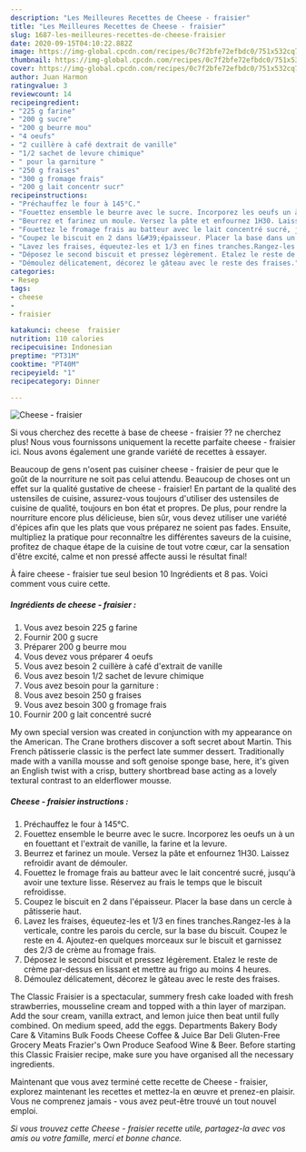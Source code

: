 ```yaml
---
description: "Les Meilleures Recettes de Cheese - fraisier"
title: "Les Meilleures Recettes de Cheese - fraisier"
slug: 1687-les-meilleures-recettes-de-cheese-fraisier
date: 2020-09-15T04:10:22.882Z
image: https://img-global.cpcdn.com/recipes/0c7f2bfe72efbdc0/751x532cq70/cheese-fraisier-photo-principale-de-la-recette.jpg
thumbnail: https://img-global.cpcdn.com/recipes/0c7f2bfe72efbdc0/751x532cq70/cheese-fraisier-photo-principale-de-la-recette.jpg
cover: https://img-global.cpcdn.com/recipes/0c7f2bfe72efbdc0/751x532cq70/cheese-fraisier-photo-principale-de-la-recette.jpg
author: Juan Harmon
ratingvalue: 3
reviewcount: 14
recipeingredient:
- "225 g farine"
- "200 g sucre"
- "200 g beurre mou"
- "4 oeufs"
- "2 cuillère à café dextrait de vanille"
- "1/2 sachet de levure chimique"
- " pour la garniture "
- "250 g fraises"
- "300 g fromage frais"
- "200 g lait concentr sucr"
recipeinstructions:
- "Préchauffez le four à 145°C."
- "Fouettez ensemble le beurre avec le sucre. Incorporez les oeufs un à un en fouettant et l&#39;extrait de vanille, la farine et la levure."
- "Beurrez et farinez un moule. Versez la pâte et enfournez 1H30. Laissez refroidir avant de démouler."
- "Fouettez le fromage frais au batteur avec le lait concentré sucré, jusqu&#39;à avoir une texture lisse. Réservez au frais le temps que le biscuit refroidisse."
- "Coupez le biscuit en 2 dans l&#39;épaisseur. Placer la base dans un cercle à pâtisserie haut."
- "Lavez les fraises, équeutez-les et 1/3 en fines tranches.Rangez-les à la verticale, contre les parois du cercle, sur la base du biscuit. Coupez le reste en 4. Ajoutez-en quelques morceaux sur le biscuit et garnissez des 2/3 de crème au fromage frais."
- "Déposez le second biscuit et pressez légèrement. Etalez le reste de crème par-dessus en lissant et mettre au frigo au moins 4 heures."
- "Démoulez délicatement, décorez le gâteau avec le reste des fraises."
categories:
- Resep
tags:
- cheese
- 
- fraisier

katakunci: cheese  fraisier 
nutrition: 110 calories
recipecuisine: Indonesian
preptime: "PT31M"
cooktime: "PT40M"
recipeyield: "1"
recipecategory: Dinner

---
```



![Cheese - fraisier](https://img-global.cpcdn.com/recipes/0c7f2bfe72efbdc0/751x532cq70/cheese-fraisier-photo-principale-de-la-recette.jpg)

Si vous cherchez des recette à base de cheese - fraisier ?? ne cherchez plus! Nous vous fournissons uniquement la recette parfaite cheese - fraisier ici. Nous avons également une grande variété de recettes à essayer.

Beaucoup de gens n'osent pas cuisiner cheese - fraisier de peur que le goût de la nourriture ne soit pas celui attendu. Beaucoup de choses ont un effet sur la qualité gustative de cheese - fraisier! En partant de la qualité des ustensiles de cuisine, assurez-vous toujours d'utiliser des ustensiles de cuisine de qualité, toujours en bon état et propres. De plus, pour rendre la nourriture encore plus délicieuse, bien sûr, vous devez utiliser une variété d'épices afin que les plats que vous préparez ne soient pas fades. Ensuite, multipliez la pratique pour reconnaître les différentes saveurs de la cuisine, profitez de chaque étape de la cuisine de tout votre cœur, car la sensation d'être excité, calme et non pressé affecte aussi le résultat final!

<!--inarticleads1-->

À faire cheese - fraisier tue seul besion 10 Ingrédients et 8 pas. Voici comment vous cuire cette.

##### Ingrédients de cheese - fraisier :

1. Vous avez besoin 225 g farine
1. Fournir 200 g sucre
1. Préparer 200 g beurre mou
1. Vous devez vous préparer 4 oeufs
1. Vous avez besoin 2 cuillère à café d&#39;extrait de vanille
1. Vous avez besoin 1/2 sachet de levure chimique
1. Vous avez besoin  pour la garniture :
1. Vous avez besoin 250 g fraises
1. Vous avez besoin 300 g fromage frais
1. Fournir 200 g lait concentré sucré


My own special version was created in conjunction with my appearance on the American. The Crane brothers discover a soft secret about Martin. This French pâtisserie classic is the perfect late summer dessert. Traditionally made with a vanilla mousse and soft genoise sponge base, here, it&#39;s given an English twist with a crisp, buttery shortbread base acting as a lovely textural contrast to an elderflower mousse. 

<!--inarticleads2-->

##### Cheese - fraisier instructions :

1. Préchauffez le four à 145°C.
1. Fouettez ensemble le beurre avec le sucre. Incorporez les oeufs un à un en fouettant et l&#39;extrait de vanille, la farine et la levure.
1. Beurrez et farinez un moule. Versez la pâte et enfournez 1H30. Laissez refroidir avant de démouler.
1. Fouettez le fromage frais au batteur avec le lait concentré sucré, jusqu&#39;à avoir une texture lisse. Réservez au frais le temps que le biscuit refroidisse.
1. Coupez le biscuit en 2 dans l&#39;épaisseur. Placer la base dans un cercle à pâtisserie haut.
1. Lavez les fraises, équeutez-les et 1/3 en fines tranches.Rangez-les à la verticale, contre les parois du cercle, sur la base du biscuit. Coupez le reste en 4. Ajoutez-en quelques morceaux sur le biscuit et garnissez des 2/3 de crème au fromage frais.
1. Déposez le second biscuit et pressez légèrement. Etalez le reste de crème par-dessus en lissant et mettre au frigo au moins 4 heures.
1. Démoulez délicatement, décorez le gâteau avec le reste des fraises.


The Classic Fraisier is a spectacular, summery fresh cake loaded with fresh strawberries, mousseline cream and topped with a thin layer of marzipan. Add the sour cream, vanilla extract, and lemon juice then beat until fully combined. On medium speed, add the eggs. Departments Bakery Body Care &amp; Vitamins Bulk Foods Cheese Coffee &amp; Juice Bar Deli Gluten-Free Grocery Meats Frazier&#39;s Own Produce Seafood Wine &amp; Beer. Before starting this Classic Fraisier recipe, make sure you have organised all the necessary ingredients. 

<!--inarticleads1-->

<p>
Maintenant que vous avez terminé cette recette de Cheese - fraisier, explorez maintenant les recettes et mettez-la en œuvre et prenez-en plaisir. Vous ne comprenez jamais - vous avez peut-être trouvé un tout nouvel emploi.
</p>

<p>
<i>Si vous trouvez cette Cheese - fraisier recette utile, partagez-la avec vos amis ou votre famille, merci et bonne chance.</i>
</p>
